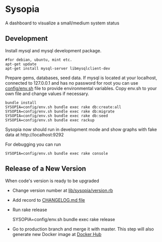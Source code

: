 Sysopia
=======
A dashboard to visualize a small/medium system status

Development
-----------
Install mysql and mysql development package.

    #for debian, ubuntu, mint etc.
    apt-get update
    apt-get install mysql-server libmysqlclient-dev

Prepare gems, databases, seed data. If mysql is located at your
localhost, connected to 127.0.0.1 and has no password for root you can use
[config/env.sh][1] file to provide environmental variables. Copy env.sh
to your own file and change values if necessary.

    bundle install
    SYSOPIA=config/env.sh bundle exec rake db:create:all
    SYSOPIA=config/env.sh bundle exec rake db:migrate
    SYSOPIA=config/env.sh bundle exec rake db:seed
    SYSOPIA=config/env.sh bundle exec rackup

Sysopia now should run in development mode and show graphs with fake data at
http://localhost:9292

For debugging you can run

    SYSOPIA=config/env.sh bundle exec rake console

Release of a New Version
------------------------

When code's version is ready to be upgraded

* Change version number at [lib/sysopia/version.rb][2]

* Add record to [CHANGELOG.md file][3]

* Run rake release

    SYSOPIA=config/env.sh bundle exec rake release

* Go to production branch and merge it with master. This step will also
  generate new Docker image at [Docker Hub][4]

[1]: https://raw.githubusercontent.com/EOL/sysopia/master/config/env.sh
[2]: https://raw.githubusercontent.com/EOL/sysopia/master/lib/sysopia/version.rb
[3]: https://raw.githubusercontent.com/EOL/sysopia/master/CHANGELOG.md
[4]: https://registry.hub.docker.com/u/encoflife/sysopia/
